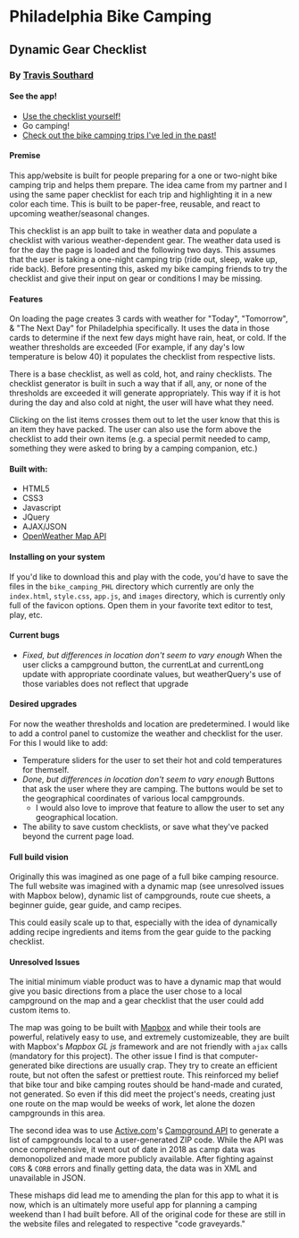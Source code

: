 # Philadelphia Bike Camping
## Dynamic Gear Checklist
### By [Travis Southard](travissouthard.github.io)

#### See the app!
* [Use the checklist yourself!](https://travissouthard.github.io/bike_camping_PHL)
* Go camping!
* [Check out the bike camping trips I've led in the past!](https://www.instagram.com/explore/tags/cyclescampout/)

#### Premise
This app/website is built for people preparing for a one or two-night bike camping trip and helps them prepare. The idea came from my partner and I using the same paper checklist for each trip and highlighting it in a new color each time. This is built to be paper-free, reusable, and react to upcoming weather/seasonal changes.

This checklist is an app built to take in weather data and populate a checklist with various weather-dependent gear. The weather data used is for the day the page is loaded and the following two days. This assumes that the user is taking a one-night camping trip (ride out, sleep, wake up, ride back). Before presenting this, asked my bike camping friends to try the checklist and give their input on gear or conditions I may be missing. 

#### Features
On loading the page creates 3 cards with weather for "Today", "Tomorrow", & "The Next Day" for Philadelphia specifically. It uses the data in those cards to determine if the next few days might have rain, heat, or cold. If the weather thresholds are exceeded (For example, if any day's low temperature is below 40) it populates the checklist from respective lists.

There is a base checklist, as well as cold, hot, and rainy checklists. The checklist generator is built in such a way that if all, any, or none of the thresholds are exceeded it will generate appropriately. This way if it is hot during the day and also cold at night, the user will have what they need.

Clicking on the list items crosses them out to let the user know that this is an item they have packed. The user can also use the form above the checklist to add their own items (e.g. a special permit needed to camp, something they were asked to bring by a camping companion, etc.)

#### Built with:
* HTML5
* CSS3
* Javascript
* JQuery
* AJAX/JSON
* [OpenWeather Map API](https://openweathermap.org/api)

#### Installing on your system
If you'd like to download this and play with the code, you'd have to save the files in the `bike_camping_PHL` directory which currently are only the `index.html`, `style.css`, `app.js`, and `images` directory, which is currently only full of the favicon options. Open them in your favorite text editor to test, play, etc. 

#### Current bugs
* *Fixed, but differences in location don't seem to vary enough* When the user clicks a campground button, the currentLat and currentLong update with appropriate coordinate values, but weatherQuery's use of those variables does not reflect that upgrade

#### Desired upgrades
For now the weather thresholds and location are predetermined. I would like to add a control panel to customize the weather and checklist for the user. For this I would like to add:
* Temperature sliders for the user to set their hot and cold temperatures for themself.
* *Done, but differences in location don't seem to vary enough* Buttons that ask the user where they are camping. The buttons would be set to the geographical coordinates of various local campgrounds.
  * I would also love to improve that feature to allow the user to set any geographical location.
* The ability to save custom checklists, or save what they've packed beyond the current page load.

#### Full build vision 
Originally this was imagined as one page of a full bike camping resource. The full website was imagined with a dynamic map (see unresolved issues with Mapbox below), dynamic list of campgrounds, route cue sheets, a beginner guide, gear guide, and camp recipes.

This could easily scale up to that, especially with the idea of dynamically adding recipe ingredients and items from the gear guide to the packing checklist.

#### Unresolved Issues
The initial minimum viable product was to have a dynamic map that would give you basic directions from a place the user chose to a local campground on the map and a gear checklist that the user could add custom items to.

The map was going to be built with [Mapbox](https://www.mapbox.com/) and while their tools are powerful, relatively easy to use, and extremely customizeable, they are built with Mapbox's *Mapbox GL js* framework and are not friendly with `ajax` calls (mandatory for this project). The other issue I find is that computer-generated bike directions are usually crap. They try to create an efficient route, but not often the safest or prettiest route. This reinforced my belief that bike tour and bike camping routes should be hand-made and curated, not generated. So even if this did meet the project's needs, creating just one route on the map would be weeks of work, let alone the dozen campgrounds in this area.

The second idea was to use [Active.com](https://www.active.com/)'s [Campground API](https://developer.active.com/docs/read/Campground_Search_API) to generate a list of campgrounds local to a user-generated ZIP code. While the API was once comprehensive, it went out of date in 2018 as camp data was demonopolized and made more publicly available. After fighting against `CORS` & `CORB` errors and finally getting data, the data was in XML and unavailable in JSON.

These mishaps did lead me to amending the plan for this app to what it is now, which is an ultimately more useful app for planning a camping weekend than I had built before. All of the original code for these are still in the website files and relegated to respective "code graveyards."